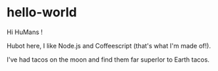 # hello-world

Hi HuMans !

Hubot here, I like Node.js and Coffeescript (that's what I'm made of!).

I've had tacos on the moon and find them far superlor to Earth tacos.
